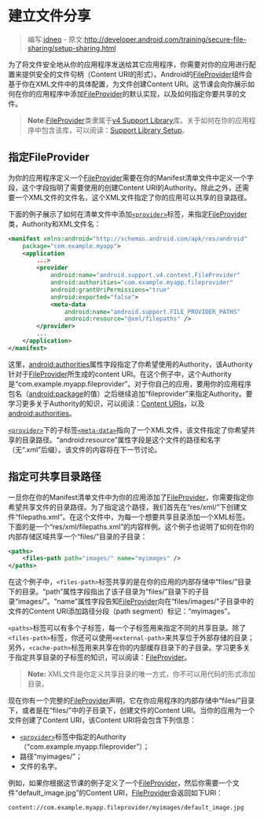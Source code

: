 # 建立文件分享

> 编写:[jdneo](https://github.com/jdneo) - 原文:<http://developer.android.com/training/secure-file-sharing/setup-sharing.html>

为了将文件安全地从你的应用程序发送给其它应用程序，你需要对你的应用进行配置来提供安全的文件句柄（Content URI的形式）。Android的[FileProvider](http://developer.android.com/reference/android/support/v4/content/FileProvider.html)组件会基于你在XML文件中的具体配置，为文件创建Content URI。这节课会向你展示如何在你的应用程序中添加[FileProvider](http://developer.android.com/reference/android/support/v4/content/FileProvider.html)的默认实现，以及如何指定你要共享的文件。

> **Note:**[FileProvider](http://developer.android.com/reference/android/support/v4/content/FileProvider.html)类隶属于[v4 Support Library](http://developer.android.com/tools/support-library/features.html#v4)库。关于如何在你的应用程序中包含该库，可以阅读：[Support Library Setup](http://developer.android.com/tools/support-library/setup.html)。

## 指定FileProvider

为你的应用程序定义一个[FileProvider](http://developer.android.com/reference/android/support/v4/content/FileProvider.html)需要在你的Manifest清单文件中定义一个字段，这个字段指明了需要使用的创建Content URI的Authority。除此之外，还需要一个XML文件的文件名，这个XML文件指定了你的应用可以共享的目录路径。

下面的例子展示了如何在清单文件中添加[`<provider>`](http://developer.android.com/guide/topics/manifest/provider-element.html)标签，来指定[FileProvider](http://developer.android.com/reference/android/support/v4/content/FileProvider.html)类，Authority和XML文件名：

```xml
<manifest xmlns:android="http://schemas.android.com/apk/res/android"
    package="com.example.myapp">
    <application
        ...>
        <provider
            android:name="android.support.v4.content.FileProvider"
            android:authorities="com.example.myapp.fileprovider"
            android:grantUriPermissions="true"
            android:exported="false">
            <meta-data
                android:name="android.support.FILE_PROVIDER_PATHS"
                android:resource="@xml/filepaths" />
        </provider>
        ...
    </application>
</manifest>
```
这里，[android:authorities](http://developer.android.com/guide/topics/manifest/provider-element.html#auth)属性字段指定了你希望使用的Authority，该Authority针对于[FileProvider](http://developer.android.com/reference/android/support/v4/content/FileProvider.html)所生成的content URI。在这个例子中，这个Authority是“com.example.myapp.fileprovider”。对于你自己的应用，要用你的应用程序包名（[android:package](http://developer.android.com/guide/topics/manifest/manifest-element.html#package)的值）之后继续追加“fileprovider”来指定Authority。要学习更多关于Authority的知识，可以阅读：[Content URIs](http://developer.android.com/guide/topics/providers/content-provider-basics.html#ContentURIs)，以及[android:authorities](http://developer.android.com/guide/topics/manifest/provider-element.html#auth)。

[`<provider>`](http://developer.android.com/guide/topics/manifest/provider-element.html)下的子标签[`<meta-data>`](http://developer.android.com/guide/topics/manifest/meta-data-element.html)指向了一个XML文件，该文件指定了你希望共享的目录路径。“android:resource”属性字段是这个文件的路径和名字（无“.xml”后缀）。该文件的内容将在下一节讨论。

## 指定可共享目录路径

一旦你在你的Manifest清单文件中为你的应用添加了[FileProvider](http://developer.android.com/reference/android/support/v4/content/FileProvider.html)，你需要指定你希望共享文件的目录路径。为了指定这个路径，我们首先在“res/xml/”下创建文件“filepaths.xml”。在这个文件中，为每一个想要共享目录添加一个XML标签。下面的是一个“res/xml/filepaths.xml”的内容样例。这个例子也说明了如何在你的内部存储区域共享一个“files/”目录的子目录：

```xml
<paths>
    <files-path path="images/" name="myimages" />
</paths>
```

在这个例子中，`<files-path>`标签共享的是在你的应用的内部存储中“files/”目录下的目录。“path”属性字段指出了该子目录为“files/”目录下的子目录“images/”。“name”属性字段告知[FileProvider](http://developer.android.com/reference/android/support/v4/content/FileProvider.html)向在“files/images/”子目录中的文件的Content URI添加路径分段（path segment）标记：“myimages”。

`<paths>`标签可以有多个子标签，每一个子标签用来指定不同的共享目录。除了`<files-path>`标签，你还可以使用`<external-path>`来共享位于外部存储的目录；另外，`<cache-path>`标签用来共享在你的内部缓存目录下的子目录。学习更多关于指定共享目录的子标签的知识，可以阅读：[FileProvider](http://developer.android.com/reference/android/support/v4/content/FileProvider.html)。

> **Note:** XML文件是你定义共享目录的唯一方式，你不可以用代码的形式添加目录。

现在你有一个完整的[FileProvider](http://developer.android.com/reference/android/support/v4/content/FileProvider.html)声明，它在你应用程序的内部存储中“files/”目录下，或者是在“files/”中的子目录下，创建文件的Content URI。当你的应用为一个文件创建了Content URI，该Content URI将会包含下列信息：
- [`<provider>`](http://developer.android.com/guide/topics/manifest/provider-element.html)标签中指定的Authority（“com.example.myapp.fileprovider”）；
- 路径“myimages/”；
- 文件的名字。

例如，如果你根据这节课的例子定义了一个[FileProvider](http://developer.android.com/reference/android/support/v4/content/FileProvider.html)，然后你需要一个文件“default_image.jpg”的Content URI，[FileProvider](http://developer.android.com/reference/android/support/v4/content/FileProvider.html)会返回如下URI：

```
content://com.example.myapp.fileprovider/myimages/default_image.jpg
```
